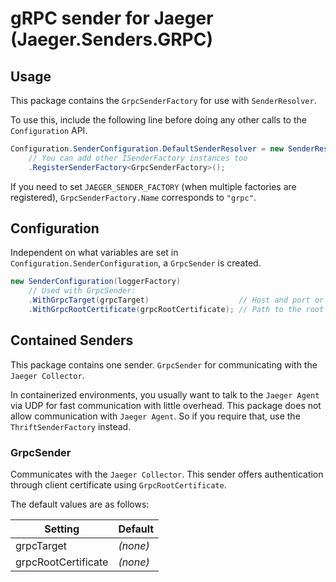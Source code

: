 # gRPC sender for Jaeger (Jaeger.Senders.GRPC)

## Usage
This package contains the `GrpcSenderFactory` for use with `SenderResolver`.

To use this, include the following line before doing any other calls to the `Configuration` API.

```C#
Configuration.SenderConfiguration.DefaultSenderResolver = new SenderResolver(loggerFactory)
	// You can add other ISenderFactory instances too
	.RegisterSenderFactory<GrpcSenderFactory>();
```

If you need to set `JAEGER_SENDER_FACTORY` (when multiple factories are registered), `GrpcSenderFactory.Name` corresponds to `"grpc"`.

## Configuration
Independent on what variables are set in `Configuration.SenderConfiguration`, a `GrpcSender` is created.

```C#
new SenderConfiguration(loggerFactory)
	// Used with GrpcSender:
	.WithGrpcTarget(grpcTarget)                    // Host and port or any other valid gRPC target
	.WithGrpcRootCertificate(grpcRootCertificate); // Path to the root certificate
```

## Contained Senders
This package contains one sender. `GrpcSender` for communicating with the `Jaeger Collector`.

In containerized environments, you usually want to talk to the `Jaeger Agent` via UDP for fast communication with little overhead. This package does not allow communication with `Jaeger Agent`. So if you require that, use the `ThriftSenderFactory` instead.

### GrpcSender
Communicates with the `Jaeger Collector`. This sender offers authentication through client certificate using `GrpcRootCertificate`.

The default values are as follows:

Setting | Default
--- | ---
grpcTarget | _(none)_
grpcRootCertificate | _(none)_